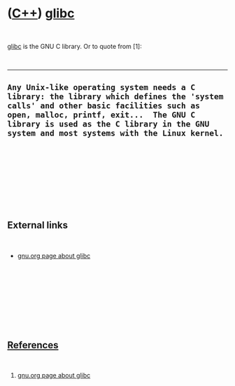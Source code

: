 



 

 

 

 

 

([C++](Cpp.htm)) [glibc](CppGlibc.htm)
======================================

 

[glibc](CppGlibc.htm) is the GNU C library. Or to quote from \[1\]:

 

  ---------------------------------------------------------------------------------------------------------------------------------------------------------------------------------------------------------------------------------------------------------------------------
  ` Any Unix-like operating system needs a C library: the library which defines the 'system calls' and other basic facilities such as open, malloc, printf, exit...  The GNU C library is used as the C library in the GNU system and most systems with the Linux kernel. `
  ---------------------------------------------------------------------------------------------------------------------------------------------------------------------------------------------------------------------------------------------------------------------------

 

 

 

 

 

External links
--------------

 

-   [gnu.org page about glibc](http://www.gnu.org/software/libc/)

 

 

 

 

 

[References](CppReferences.htm)
-------------------------------

 

1.  [gnu.org page about glibc](http://www.gnu.org/software/libc/)

 

 

 

 

 





 



